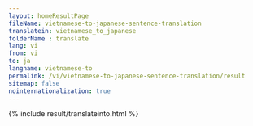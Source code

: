 ```yaml
---
layout: homeResultPage
fileName: vietnamese-to-japanese-sentence-translation
translatein: vietnamese_to_japanese
folderName : translate
lang: vi
from: vi
to: ja
langname: vietnamese-to
permalink: /vi/vietnamese-to-japanese-sentence-translation/result
sitemap: false
nointernationalization: true
---
```

{% include result/translateinto.html %}

<script src="/js/result/translation.js" data-foldername="{{page.folderName}}" data-lang="{{page.lang}}"></script>
